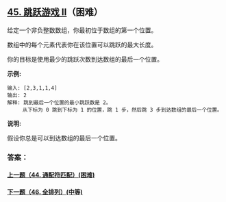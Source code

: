 ## [45. 跳跃游戏 II](https://leetcode-cn.com/problems/jump-game-ii/)（困难）

给定一个非负整数数组，你最初位于数组的第一个位置。

数组中的每个元素代表你在该位置可以跳跃的最大长度。

你的目标是使用最少的跳跃次数到达数组的最后一个位置。

**示例:**

```
输入: [2,3,1,1,4]
输出: 2
解释: 跳到最后一个位置的最小跳跃数是 2。
     从下标为 0 跳到下标为 1 的位置，跳 1 步，然后跳 3 步到达数组的最后一个位置。
```

**说明:**

假设你总是可以到达数组的最后一个位置。



### 答案：



#### [上一题（44. 通配符匹配）(困难)](https://github.com/sdwwld/leetCode/blob/master/src/main/java/com/wld/java/leetcode/leetCode0044.md)

#### [下一题（46. 全排列）(中等)](https://github.com/sdwwld/leetCode/blob/master/src/main/java/com/wld/java/leetcode/leetCode0046.md)